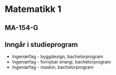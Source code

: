 # Matematikk 1

## MA-154-G

## Inngår i studieprogram

-   Ingeniørfag - byggdesign, bachelorprogram
-   Ingeniørfag - fornybar energi, bachelorprogram
-   Ingeniørfag - maskin, bachelorprogram